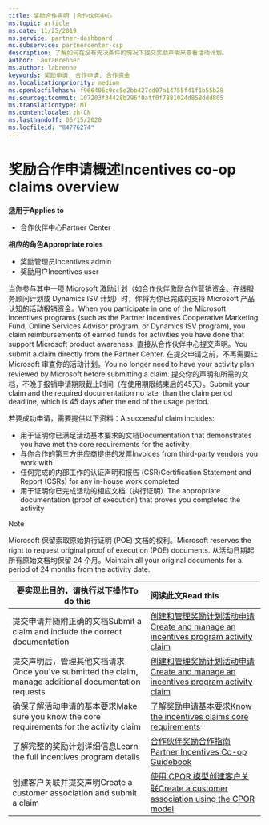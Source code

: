 ```yaml
---
title: 奖励合作声明 |合作伙伴中心
ms.topic: article
ms.date: 11/25/2019
ms.service: partner-dashboard
ms.subservice: partnercenter-csp
description: 了解如何在没有先决条件的情况下提交奖励声明来查看活动计划。
author: LauraBrenner
ms.author: labrenne
keywords: 奖励申请, 合作申请, 合作资金
ms.localizationpriority: medium
ms.openlocfilehash: f966406c0cc5e2bb427cd07a14755f41f1b55b28
ms.sourcegitcommit: 107203f34428b296f0aff0f7881024d858ddd805
ms.translationtype: MT
ms.contentlocale: zh-CN
ms.lasthandoff: 06/15/2020
ms.locfileid: "84776274"
---
```

# <a name="incentives-co-op-claims-overview"></a><span data-ttu-id="13fff-104">奖励合作申请概述</span><span class="sxs-lookup"><span data-stu-id="13fff-104">Incentives co-op claims overview</span></span>

<span data-ttu-id="13fff-105">**适用于**</span><span class="sxs-lookup"><span data-stu-id="13fff-105">**Applies to**</span></span>

- <span data-ttu-id="13fff-106">合作伙伴中心</span><span class="sxs-lookup"><span data-stu-id="13fff-106">Partner Center</span></span>

<span data-ttu-id="13fff-107">**相应的角色**</span><span class="sxs-lookup"><span data-stu-id="13fff-107">**Appropriate roles**</span></span>

- <span data-ttu-id="13fff-108">奖励管理员</span><span class="sxs-lookup"><span data-stu-id="13fff-108">Incentives admin</span></span>
- <span data-ttu-id="13fff-109">奖励用户</span><span class="sxs-lookup"><span data-stu-id="13fff-109">Incentives user</span></span>

<span data-ttu-id="13fff-110">当你参与其中一项 Microsoft 激励计划（如合作伙伴激励合作营销资金、在线服务顾问计划或 Dynamics ISV 计划）时，你将为你已完成的支持 Microsoft 产品认知的活动报销资金。</span><span class="sxs-lookup"><span data-stu-id="13fff-110">When you participate in one of the Microsoft Incentives programs (such as the Partner Incentives Cooperative Marketing Fund, Online Services Advisor program, or Dynamics ISV program), you claim reimbursements of earned funds for activities you have done that support Microsoft product awareness.</span></span> <span data-ttu-id="13fff-111">直接从合作伙伴中心提交声明。</span><span class="sxs-lookup"><span data-stu-id="13fff-111">You submit a claim directly from the Partner Center.</span></span> <span data-ttu-id="13fff-112">在提交申请之前，不再需要让 Microsoft 审查你的活动计划。</span><span class="sxs-lookup"><span data-stu-id="13fff-112">You no longer need to have your activity plan reviewed by Microsoft before submitting a claim.</span></span> <span data-ttu-id="13fff-113">提交你的声明和所需的文档，不晚于报销申请期限截止时间（在使用期限结束后的45天）。</span><span class="sxs-lookup"><span data-stu-id="13fff-113">Submit your claim and the required documentation no later than the claim period deadline, which is 45 days after the end of the usage period.</span></span>

<span data-ttu-id="13fff-114">若要成功申请，需要提供以下资料：</span><span class="sxs-lookup"><span data-stu-id="13fff-114">A successful claim includes:</span></span>

- <span data-ttu-id="13fff-115">用于证明你已满足活动基本要求的文档</span><span class="sxs-lookup"><span data-stu-id="13fff-115">Documentation that demonstrates you have met the core requirements for the activity</span></span>
- <span data-ttu-id="13fff-116">与你合作的第三方供应商提供的发票</span><span class="sxs-lookup"><span data-stu-id="13fff-116">Invoices from third-party vendors you work with</span></span>
- <span data-ttu-id="13fff-117">任何完成的内部工作的认证声明和报告 (CSR)</span><span class="sxs-lookup"><span data-stu-id="13fff-117">Certification Statement and Report (CSRs) for any in-house work completed</span></span>
- <span data-ttu-id="13fff-118">用于证明你已完成活动的相应文档（执行证明）</span><span class="sxs-lookup"><span data-stu-id="13fff-118">The appropriate documentation (proof of execution) that proves you completed the activity</span></span> 

>[!NOTE]
><span data-ttu-id="13fff-119">Microsoft 保留索取原始执行证明 (POE) 文档的权利。</span><span class="sxs-lookup"><span data-stu-id="13fff-119">Microsoft reserves the right to request original proof of execution (POE) documents.</span></span> <span data-ttu-id="13fff-120">从活动日期起所有原始文档均保留 24 个月。</span><span class="sxs-lookup"><span data-stu-id="13fff-120">Maintain all your original documents for a period of 24 months from the activity date.</span></span> 

|<span data-ttu-id="13fff-121">**要实现此目的，请执行以下操作**</span><span class="sxs-lookup"><span data-stu-id="13fff-121">**To do this**</span></span>   |<span data-ttu-id="13fff-122">**阅读此文**</span><span class="sxs-lookup"><span data-stu-id="13fff-122">**Read this**</span></span>   |
|-----------------|:--------------------------------------|
|<span data-ttu-id="13fff-123">提交申请并随附正确的文档</span><span class="sxs-lookup"><span data-stu-id="13fff-123">Submit a claim and include the correct documentation</span></span>|[<span data-ttu-id="13fff-124">创建和管理奖励计划活动申请</span><span class="sxs-lookup"><span data-stu-id="13fff-124">Create and manage an incentives program activity claim</span></span>](create-incentives-claims.md)|
|<span data-ttu-id="13fff-125">提交声明后，管理其他文档请求</span><span class="sxs-lookup"><span data-stu-id="13fff-125">Once you've submitted the claim, manage additional documentation requests</span></span>|[<span data-ttu-id="13fff-126">创建和管理奖励计划活动申请</span><span class="sxs-lookup"><span data-stu-id="13fff-126">Create and manage an incentives program activity claim</span></span>](create-incentives-claims.md)  |
|<span data-ttu-id="13fff-127">确保了解活动申请的基本要求</span><span class="sxs-lookup"><span data-stu-id="13fff-127">Make sure you know the core requirements for the activity claim</span></span>|[<span data-ttu-id="13fff-128">了解奖励申请基本要求</span><span class="sxs-lookup"><span data-stu-id="13fff-128">Know the incentives claims core requirements</span></span>](core-requirements.md)   |
|<span data-ttu-id="13fff-129">了解完整的奖励计划详细信息</span><span class="sxs-lookup"><span data-stu-id="13fff-129">Learn the full incentives program details</span></span>|[<span data-ttu-id="13fff-130">合作伙伴奖励合作指南</span><span class="sxs-lookup"><span data-stu-id="13fff-130">Partner Incentives Co-op Guidebook</span></span>](https://assets.microsoft.com/coop-guidebook.pdf)
|<span data-ttu-id="13fff-131">创建客户关联并提交声明</span><span class="sxs-lookup"><span data-stu-id="13fff-131">Create a customer association and submit a claim</span></span> |[<span data-ttu-id="13fff-132">使用 CPOR 模型创建客户关联</span><span class="sxs-lookup"><span data-stu-id="13fff-132">Create a customer association using the CPOR model</span></span>](submit-osa-claim.md)|
                                                                                 
                                   
